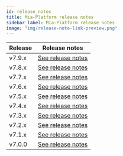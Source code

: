 ```yaml
---
id: release_notes
title: Mia-Platform release notes
sidebar_label: Mia-Platform release notes
image: "img/release-note-link-preview.png"
---
```

| Release | Release notes                                       |
| ------- | --------------------------------------------------- |
| v7.9.x    | [See release notes](RN_v7-9/v7.9.4) |
| v7.8.x    | [See release notes](RN_v7-8/v7.8.2) |
| v7.7.x    | [See release notes](v7.7.x) |
| v7.6.x    | [See release notes](v7.6.x) |
| v7.5.x    | [See release notes](v7.5.x) |
| v7.4.x    | [See release notes](v7.4.x) |
| v7.3.x    | [See release notes](v7.3.x) |
| v7.2.x    | [See release notes](v7.2.x) |
| v7.1.x    | [See release notes](v7.1.x) |
| v7.0.0    | [See release notes](v7.0.x) |
